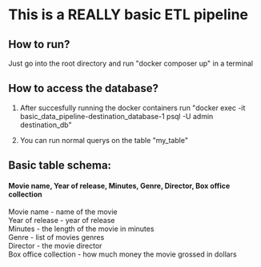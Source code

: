 # This is a REALLY basic ETL pipeline

## How to run?

Just go into the root directory and run "docker composer up" in a terminal

## How to access the database?

1. After succesfully running the docker containers run "docker exec -it basic_data_pipeline-destination_database-1 psql -U admin destination_db"

2. You can run normal querys on the table "my_table"

## Basic table schema:
#### Movie name, Year of release, Minutes, Genre, Director, Box office collection

Movie name - name of the movie  
Year of release - year of release  
Minutes - the length of the movie in minutes  
Genre - list of movies genres  
Director - the movie director  
Box office collection - how much money the movie grossed in dollars
